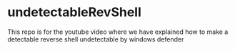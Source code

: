 # undetectableRevShell
This repo is for the youtube video where we have explained how to make a detectable reverse shell undetectable by windows defender
